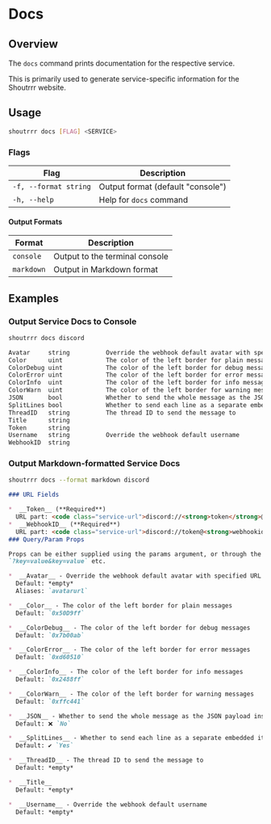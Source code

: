 # Docs

## Overview

The `docs` command prints documentation for the respective service.

This is primarily used to generate service-specific information for the Shoutrrr website.

## Usage

```bash title="Docs Command Syntax"
shoutrrr docs [FLAG] <SERVICE>
```

### Flags

| Flag                 | Description                       |
|-----------------------|-----------------------------------|
| `-f, --format string` | Output format (default "console") |
| `-h, --help`          | Help for `docs` command           |

#### Output Formats

| Format     | Description                    |
|------------|--------------------------------|
| `console`  | Output to the terminal console |
| `markdown` | Output in Markdown format      |

## Examples

### Output Service Docs to Console

```bash title="Print Discord service docs to console"
shoutrrr docs discord
```

```bash title="Expected Result"
Avatar     string          Override the webhook default avatar with specified URL       <Aliases: avatarurl>
Color      uint            The color of the left border for plain messages              <Default: 0x50D9ff>
ColorDebug uint            The color of the left border for debug messages              <Default: 0x7b00ab>
ColorError uint            The color of the left border for error messages              <Default: 0xd60510>
ColorInfo  uint            The color of the left border for info messages               <Default: 0x2488ff>
ColorWarn  uint            The color of the left border for warning messages            <Default: 0xffc441>
JSON       bool            Whether to send the whole message as the JSON payload instead of using it as the 'content' field  <Default: No>
SplitLines bool            Whether to send each line as a separate embedded item        <Default: Yes>
ThreadID   string          The thread ID to send the message to
Title      string
Token      string                                                                       <URL: User> <Required>
Username   string          Override the webhook default username
WebhookID  string                                                                       <URL: Host> <Required>
```

### Output Markdown-formatted Service Docs

```bash title="Print Discord service docs in markdown format"
shoutrrr docs --format markdown discord
```

```markdown title="Expected Result"
### URL Fields

*  __Token__ (**Required**)
  URL part: <code class="service-url">discord://<strong>token</strong>@webhookid/</code>
*  __WebhookID__ (**Required**)
  URL part: <code class="service-url">discord://token@<strong>webhookid</strong>/</code>
### Query/Param Props

Props can be either supplied using the params argument, or through the URL using
`?key=value&key=value` etc.

*  __Avatar__ - Override the webhook default avatar with specified URL
  Default: *empty*
  Aliases: `avatarurl`

*  __Color__ - The color of the left border for plain messages
  Default: `0x50D9ff`

*  __ColorDebug__ - The color of the left border for debug messages
  Default: `0x7b00ab`

*  __ColorError__ - The color of the left border for error messages
  Default: `0xd60510`

*  __ColorInfo__ - The color of the left border for info messages
  Default: `0x2488ff`

*  __ColorWarn__ - The color of the left border for warning messages
  Default: `0xffc441`

*  __JSON__ - Whether to send the whole message as the JSON payload instead of using it as the 'content' field
  Default: ❌ `No`

*  __SplitLines__ - Whether to send each line as a separate embedded item
  Default: ✔ `Yes`

*  __ThreadID__ - The thread ID to send the message to
  Default: *empty*

*  __Title__
  Default: *empty*

*  __Username__ - Override the webhook default username
  Default: *empty*
```
